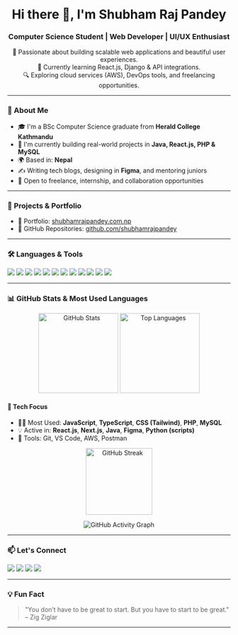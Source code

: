 <h1 align="center">Hi there 👋, I'm Shubham Raj Pandey</h1>
<h3 align="center">Computer Science Student | Web Developer | UI/UX Enthusiast</h3>

<p align="center">
  🚀 Passionate about building scalable web applications and beautiful user experiences.<br>
  🌱 Currently learning React.js, Django & API integrations.<br>
  🔍 Exploring cloud services (AWS), DevOps tools, and freelancing opportunities.
</p>

---

### 🧠 About Me
- 🎓 I'm a BSc Computer Science graduate from **Herald College Kathmandu**
- 💼 I'm currently building real-world projects in **Java, React.js, PHP & MySQL**
- 🌍 Based in: **Nepal**
- ✍️ Writing tech blogs, designing in **Figma**, and mentoring juniors
- 🤝 Open to freelance, internship, and collaboration opportunities

---

### 💼 Projects & Portfolio
- 📁 Portfolio: [shubhamrajpandey.com.np](https://shubhamrajpandey.com.np)
- 📌 GitHub Repositories: [github.com/shubhamrajpandey](https://github.com/shubhamrajpandey)

---

### 🛠️ Languages & Tools

<p align="left">
  <img src="https://img.shields.io/badge/Java-007396?style=for-the-badge&logo=java&logoColor=white" />
  <img src="https://img.shields.io/badge/JavaScript-F7DF1E?style=for-the-badge&logo=javascript&logoColor=black" />
  <img src="https://img.shields.io/badge/React-61DAFB?style=for-the-badge&logo=react&logoColor=black" />
  <img src="https://img.shields.io/badge/MySQL-005C84?style=for-the-badge&logo=mysql&logoColor=white" />
  <img src="https://img.shields.io/badge/HTML5-E34F26?style=for-the-badge&logo=html5&logoColor=white" />
  <img src="https://img.shields.io/badge/Tailwind_CSS-38B2AC?style=for-the-badge&logo=tailwind-css&logoColor=white" />
  <img src="https://img.shields.io/badge/CSS3-1572B6?style=for-the-badge&logo=css3&logoColor=white" />
  <img src="https://img.shields.io/badge/Python-3776AB?style=for-the-badge&logo=python&logoColor=white" />
  <img src="https://img.shields.io/badge/PHP-777BB4?style=for-the-badge&logo=php&logoColor=white" />
  <img src="https://img.shields.io/badge/Git-F05032?style=for-the-badge&logo=git&logoColor=white" />
  <img src="https://img.shields.io/badge/Figma-F24E1E?style=for-the-badge&logo=figma&logoColor=white" />
  <img src="https://img.shields.io/badge/AWS-232F3E?style=for-the-badge&logo=amazon-aws&logoColor=white" />
</p>

---
### 📊 GitHub Stats & Most Used Languages

<p align="center">
  <!-- GitHub Contribution Stats -->
  <img src="https://github-readme-stats.vercel.app/api?username=shubhamrajpandey&show_icons=true&theme=radical" height="180" alt="GitHub Stats" />

  <!-- Most Used Languages -->
  <img src="https://github-readme-stats.vercel.app/api/top-langs/?username=shubhamrajpandey&theme=radical&layout=compact&langs_count=8&hide=objective-c,swift,scss" height="180" alt="Top Languages" />
</p>

#### 💬 Tech Focus
- 👨‍💻 Most Used: **JavaScript**, **TypeScript**, **CSS (Tailwind)**, **PHP**, **MySQL**
- 💡 Active in: **React.js**, **Next.js**, **Java**, **Figma**, **Python (scripts)**
- 🔧 Tools: Git, VS Code, AWS, Postman


<p align="center">
  <img src="https://github-readme-streak-stats.herokuapp.com/?user=shubhamrajpandey&theme=radical" alt="GitHub Streak" height="150"/>
</p>

<p align="center">
  <img src="https://github-readme-activity-graph.vercel.app/graph?username=shubhamrajpandey&theme=radical&hide_border=true" alt="GitHub Activity Graph" />
</p>

---

### 📫 Let's Connect

<p align="left">
  <a href="mailto:shubhamrajpandey875@gmail.com"><img src="https://img.shields.io/badge/email-D14836?style=for-the-badge&logo=gmail&logoColor=white" /></a>
  <a href="https://www.linkedin.com/in/shubhamrpandey"><img src="https://img.shields.io/badge/linkedin-0077B5?style=for-the-badge&logo=linkedin&logoColor=white" /></a>
  <a href="https://www.instagram.com/_shubham.pandey_/"><img src="https://img.shields.io/badge/Instagram-E4405F?style=for-the-badge&logo=instagram&logoColor=white" /></a>
  <a href="https://www.facebook.com/shubham.pandey.875"><img src="https://img.shields.io/badge/facebook-1877F2?style=for-the-badge&logo=facebook&logoColor=white" /></a>
</p>

---

### 💡 Fun Fact
> "You don’t have to be great to start. But you have to start to be great." – Zig Ziglar

---
